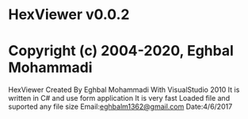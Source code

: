 # HexViewer v0.0.2
Copyright (c) 2004-2020, Eghbal Mohammadi
=================================================================
HexViewer Created By Eghbal Mohammadi With VisualStudio 2010
It is written in C# and use form application
It is very fast Loaded file and suported any file size
Email:eghbalm1362@gmail.com
Date:4/6/2017
